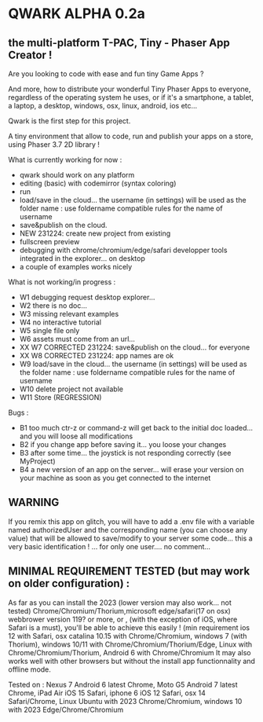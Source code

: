 # QWARK ALPHA 0.2a
## the multi-platform T-PAC, Tiny - Phaser App Creator !


Are you looking to code with ease and fun tiny Game Apps ?

And more, how to distribute your wonderful Tiny Phaser Apps to everyone, regardless of the operating system he uses, or if it's a smartphone, a tablet, a laptop, a desktop, windows, osx, linux, android, ios etc...

Qwark is the first step for this project.

A tiny environment that allow to code, run and publish your apps on a store, using Phaser 3.7 2D library !

What is currently working for now :
  - qwark should work on any platform
  - editing (basic) with codemirror (syntax coloring)
  - run
  - load/save in the cloud... the username (in settings) will be used as the folder name : use foldername compatible rules for the name of username
  - save&publish on the cloud.
  - NEW 231224: create new project from existing
  - fullscreen preview
  - debugging with chrome/chromium/edge/safari developper tools integrated in the explorer... on desktop
  - a couple of examples works nicely

What is not working/in progress :
  - W1 debugging request desktop explorer...
  - W2 there is no doc...
  - W3 missing relevant examples
  - W4 no interactive tutorial
  - W5 single file only
  - W6 assets must come from an url...
  - XX W7 CORRECTED 231224: save&publish on the cloud... for everyone
  - XX W8 CORRECTED 231224: app names are ok
  - W9 load/save in the cloud... the username (in settings) will be used as the folder name : use foldername compatible rules for the name of username
  - W10 delete project not available
  - W11 Store (REGRESSION)
  
Bugs :
  - B1 too much ctr-z or command-z will get back to the initial doc loaded... and you will loose all modifications
  - B2 if you change app before saving it... you loose your changes
  - B3 after some time... the joystick is not responding correctly (see MyProject) 
  - B4 a new version of an app on the server... will erase your version on your machine as soon as you get connected to the internet
  
  
  


## WARNING
If you remix this app on glitch, you will have to add a .env file with a variable named authorizedUser and the corresponding name (you can choose any value) that will be allowed to save/modify to your server some code... this a very basic identification ! ... for only one user.... no comment...

## MINIMAL REQUIREMENT TESTED (but may work on older configuration) :

As far as you can install the 2023 (lower version may also work... not tested) Chrome/Chromium/Thorium,microsoft edge/safari(17 on osx) webbrower version 119? or more, or , (with the exception of iOS, where Safari is a must), you'll be able to achieve this easily !
(min requirement ios 12 with Safari, osx catalina 10.15 with Chrome/Chromium, windows 7 (with Thorium), windows 10/11 with Chrome/Chromium/Thorium/Edge, Linux with Chrome/Chromium/Thorium, Android 6 with Chrome/Chromium
It may also works well with other browsers but without the install app functionnality and offline mode.

Tested on : 
Nexus 7 Android 6 latest Chrome, Moto G5 Android 7 latest Chrome, iPad Air iOS 15 Safari, iphone 6 iOS 12 Safari, osx 14 Safari/Chrome, Linux Ubuntu with 2023 Chrome/Chromium, windows 10 with 2023 Edge/Chrome/Chromium

